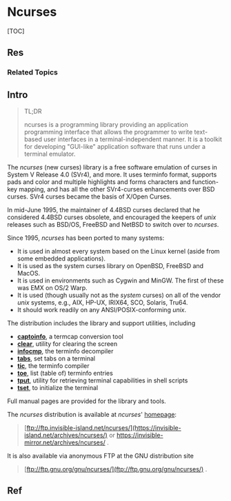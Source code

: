 # Ncurses

[TOC]



## Res
### Related Topics



## Intro

> TL;DR
>
> ncurses is a programming library providing an application programming interface that allows the programmer to write text-based user interfaces in a terminal-independent manner. It is a toolkit for developing "GUI-like" application software that runs under a terminal emulator.

The *ncurses* (new curses) library is a free software emulation of curses in System V Release 4.0 (SVr4), and more. It uses terminfo format, supports pads and color and multiple highlights and forms characters and function-key mapping, and has all the other SVr4-curses enhancements over BSD curses. SVr4 curses became the basis of X/Open Curses.

In mid-June 1995, the maintainer of 4.4BSD curses declared that he considered 4.4BSD curses obsolete, and encouraged the keepers of *unix* releases such as BSD/OS, FreeBSD and NetBSD to switch over to *ncurses*.

Since 1995, *ncurses* has been ported to many systems:

- It is used in almost every system based on the Linux kernel (aside from some embedded applications).
- It is used as the system curses library on OpenBSD, FreeBSD and MacOS.
- It is used in environments such as Cygwin and MinGW. The first of these was EMX on OS/2 Warp.
- It is used (though usually not as the *system* curses) on all of the vendor *unix* systems, e.g., AIX, HP-UX, IRIX64, SCO, Solaris, Tru64.
- It should work readily on any ANSI/POSIX-conforming *unix*.

The distribution includes the library and support utilities, including

- [**captoinfo**](https://invisible-island.net/ncurses/man/captoinfo.1m.html), a termcap conversion tool
- [**clear**](https://invisible-island.net/ncurses/man/clear.1.html), utility for clearing the screen
- [**infocmp**](https://invisible-island.net/ncurses/man/infocmp.1m.html), the terminfo decompiler
- [**tabs**](https://invisible-island.net/ncurses/man/tabs.1.html), set tabs on a terminal
- [**tic**](https://invisible-island.net/ncurses/man/tic.1m.html), the terminfo compiler
- [**toe**](https://invisible-island.net/ncurses/man/toe.1m.html), list (table of) terminfo entries
- [**tput**](https://invisible-island.net/ncurses/man/tput.1.html), utility for retrieving terminal capabilities in shell scripts
- [**tset**](https://invisible-island.net/ncurses/man/tset.1.html), to initialize the terminal

Full manual pages are provided for the library and tools.

The *ncurses* distribution is available at *ncurses*' [homepage](https://invisible-island.net/ncurses/):

> [ftp://ftp.invisible-island.net/ncurses/](https://invisible-island.net/archives/ncurses/) or
> https://invisible-mirror.net/archives/ncurses/ .

It is also available via anonymous FTP at the GNU distribution site

> [ftp://ftp.gnu.org/gnu/ncurses/](ftp://ftp.gnu.org/gnu/ncurses/) .



## Ref